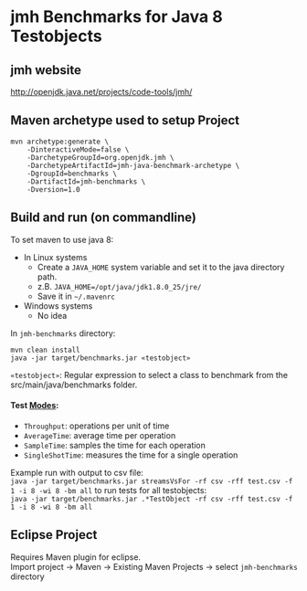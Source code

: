 # jmh Benchmarks for Java 8 Testobjects

## jmh website
http://openjdk.java.net/projects/code-tools/jmh/

## Maven archetype used to setup Project
```
mvn archetype:generate \
    -DinteractiveMode=false \
    -DarchetypeGroupId=org.openjdk.jmh \
    -DarchetypeArtifactId=jmh-java-benchmark-archetype \
    -DgroupId=benchmarks \
    -DartifactId=jmh-benchmarks \
    -Dversion=1.0 
```

## Build and run (on commandline)
To set maven to use java 8:
* In Linux systems
  * Create a `JAVA_HOME` system variable and set it to the java directory path.
  * z.B. `JAVA_HOME=/opt/java/jdk1.8.0_25/jre/ `
  * Save it in `~/.mavenrc`
* Windows systems
  * No idea

In `jmh-benchmarks` directory:
```
mvn clean install
java -jar target/benchmarks.jar «testobject»
```

`«testobject»`: Regular expression to select a class to benchmark from the src/main/java/benchmarks folder.

#### Test [Modes](https://stackoverflow.com/questions/24928922/jmh-what-does-the-score-value-mean):
* `Throughput`: operations per unit of time
* `AverageTime`: average time per operation
* `SampleTime`: samples the time for each operation
* `SingleShotTime`: measures the time for a single operation

Example run with output to csv file: <br/>
`java -jar target/benchmarks.jar streamsVsFor -rf csv -rff test.csv -f 1 -i 8 -wi 8 -bm all`
to run tests for all testobjects: <br/>
`java -jar target/benchmarks.jar .*TestObject -rf csv -rff test.csv -f 1 -i 8 -wi 8 -bm all`

## Eclipse Project
Requires Maven plugin for eclipse. <br/>
Import project -> Maven -> Existing Maven Projects -> select `jmh-benchmarks` directory

